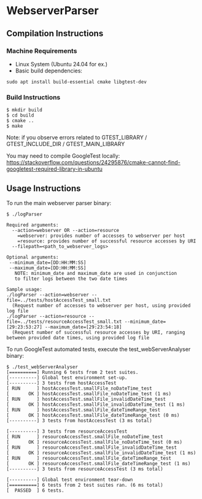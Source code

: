 # WebserverParser

## Compilation Instructions

### Machine Requirements

- Linux System (Ubuntu 24.04 for ex.)
- Basic build dependencies:
```
sudo apt install build-essential cmake libgtest-dev
```

### Build Instructions

```
$ mkdir build
$ cd build
$ cmake ..
$ make
```

Note: if you observe errors related to GTEST_LIBRARY / GTEST_INCLUDE_DIR / GTEST_MAIN_LIBRARY

You may need to compile GoogleTest locally: https://stackoverflow.com/questions/24295876/cmake-cannot-find-googletest-required-library-in-ubuntu

## Usage Instructions

To run the main webserver parser binary:
```
$ ./logParser

Required arguments:
  --action=webserver OR --action=resource
    =webserver: provides number of accesses to webserver per host
    =resource: provides number of successful resource accesses by URI
  --filepath=<path_to_webserver_logs>

Optional arguments:
 --minimum_date=[DD:HH:MM:SS]
 --maximum_date=[DD:HH:MM:SS]
   NOTE: minimum_date and maximum_date are used in conjunction
   to filter logs between the two date times

Sample usage:
./logParser --action=webserver --file=../tests/hostAccessTest_small.txt
  (Request number of accesses to webserver per host, using provided log file
./logParser --action=resource --file=../tests/resourceAccessTest_small.txt --minimum_date=[29:23:53:27] --maximum_date=[29:23:54:18]
  (Request number of successful resource accesses by URI, ranging between provided date times, using provided log file
```

To run GoogleTest automated tests, execute the test_webServerAnalyser binary:
```
$ ./test_webServerAnalyser
[==========] Running 6 tests from 2 test suites.
[----------] Global test environment set-up.
[----------] 3 tests from hostAccessTest
[ RUN      ] hostAccessTest.smallFile_noDateTime_test
[       OK ] hostAccessTest.smallFile_noDateTime_test (1 ms)
[ RUN      ] hostAccessTest.smallFile_invalidDateTime_test
[       OK ] hostAccessTest.smallFile_invalidDateTime_test (1 ms)
[ RUN      ] hostAccessTest.smallFile_dateTimeRange_test
[       OK ] hostAccessTest.smallFile_dateTimeRange_test (0 ms)
[----------] 3 tests from hostAccessTest (3 ms total)

[----------] 3 tests from resourceAccessTest
[ RUN      ] resourceAccessTest.smallFile_noDateTime_test
[       OK ] resourceAccessTest.smallFile_noDateTime_test (0 ms)
[ RUN      ] resourceAccessTest.smallFile_invalidDateTime_test
[       OK ] resourceAccessTest.smallFile_invalidDateTime_test (1 ms)
[ RUN      ] resourceAccessTest.smallFile_dateTimeRange_test
[       OK ] resourceAccessTest.smallFile_dateTimeRange_test (1 ms)
[----------] 3 tests from resourceAccessTest (3 ms total)

[----------] Global test environment tear-down
[==========] 6 tests from 2 test suites ran. (6 ms total)
[  PASSED  ] 6 tests.
```
